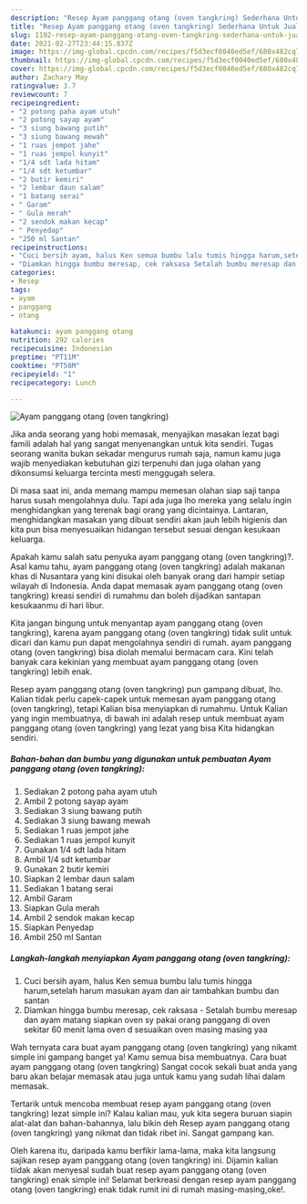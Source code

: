 ```yaml
---
description: "Resep Ayam panggang otang (oven tangkring) Sederhana Untuk Jualan"
title: "Resep Ayam panggang otang (oven tangkring) Sederhana Untuk Jualan"
slug: 1192-resep-ayam-panggang-otang-oven-tangkring-sederhana-untuk-jualan
date: 2021-02-27T23:44:15.837Z
image: https://img-global.cpcdn.com/recipes/f5d3ecf0040ed5ef/680x482cq70/ayam-panggang-otang-oven-tangkring-foto-resep-utama.jpg
thumbnail: https://img-global.cpcdn.com/recipes/f5d3ecf0040ed5ef/680x482cq70/ayam-panggang-otang-oven-tangkring-foto-resep-utama.jpg
cover: https://img-global.cpcdn.com/recipes/f5d3ecf0040ed5ef/680x482cq70/ayam-panggang-otang-oven-tangkring-foto-resep-utama.jpg
author: Zachary May
ratingvalue: 3.7
reviewcount: 7
recipeingredient:
- "2 potong paha ayam utuh"
- "2 potong sayap ayam"
- "3 siung bawang putih"
- "3 siung bawang mewah"
- "1 ruas jempot jahe"
- "1 ruas jempol kunyit"
- "1/4 sdt lada hitam"
- "1/4 sdt ketumbar"
- "2 butir kemiri"
- "2 lembar daun salam"
- "1 batang serai"
- " Garam"
- " Gula merah"
- "2 sendok makan kecap"
- " Penyedap"
- "250 ml Santan"
recipeinstructions:
- "Cuci bersih ayam, halus Ken semua bumbu lalu tumis hingga harum,setelah harum masukan ayam dan air tambahkan bumbu dan santan"
- "Diamkan hingga bumbu meresap, cek raksasa Setalah bumbu meresap dan ayam matang siapkan oven sy pakai orang panggang di oven sekitar 60 menit lama oven d sesuaikan oven masing masing yaa"
categories:
- Resep
tags:
- ayam
- panggang
- otang

katakunci: ayam panggang otang 
nutrition: 292 calories
recipecuisine: Indonesian
preptime: "PT11M"
cooktime: "PT58M"
recipeyield: "1"
recipecategory: Lunch

---
```



![Ayam panggang otang (oven tangkring)](https://img-global.cpcdn.com/recipes/f5d3ecf0040ed5ef/680x482cq70/ayam-panggang-otang-oven-tangkring-foto-resep-utama.jpg)

Jika anda seorang yang hobi memasak, menyajikan masakan lezat bagi famili adalah hal yang sangat menyenangkan untuk kita sendiri. Tugas seorang  wanita bukan sekadar mengurus rumah saja, namun kamu juga wajib menyediakan kebutuhan gizi terpenuhi dan juga olahan yang dikonsumsi keluarga tercinta mesti menggugah selera.

Di masa  saat ini, anda memang mampu memesan olahan siap saji tanpa harus susah mengolahnya dulu. Tapi ada juga lho mereka yang selalu ingin menghidangkan yang terenak bagi orang yang dicintainya. Lantaran, menghidangkan masakan yang dibuat sendiri akan jauh lebih higienis dan kita pun bisa menyesuaikan hidangan tersebut sesuai dengan kesukaan keluarga. 



Apakah kamu salah satu penyuka ayam panggang otang (oven tangkring)?. Asal kamu tahu, ayam panggang otang (oven tangkring) adalah makanan khas di Nusantara yang kini disukai oleh banyak orang dari hampir setiap wilayah di Indonesia. Anda dapat memasak ayam panggang otang (oven tangkring) kreasi sendiri di rumahmu dan boleh dijadikan santapan kesukaanmu di hari libur.

Kita jangan bingung untuk menyantap ayam panggang otang (oven tangkring), karena ayam panggang otang (oven tangkring) tidak sulit untuk dicari dan kamu pun dapat mengolahnya sendiri di rumah. ayam panggang otang (oven tangkring) bisa diolah memalui bermacam cara. Kini telah banyak cara kekinian yang membuat ayam panggang otang (oven tangkring) lebih enak.

Resep ayam panggang otang (oven tangkring) pun gampang dibuat, lho. Kalian tidak perlu capek-capek untuk memesan ayam panggang otang (oven tangkring), tetapi Kalian bisa menyiapkan di rumahmu. Untuk Kalian yang ingin membuatnya, di bawah ini adalah resep untuk membuat ayam panggang otang (oven tangkring) yang lezat yang bisa Kita hidangkan sendiri.

<!--inarticleads1-->

##### Bahan-bahan dan bumbu yang digunakan untuk pembuatan Ayam panggang otang (oven tangkring):

1. Sediakan 2 potong paha ayam utuh
1. Ambil 2 potong sayap ayam
1. Sediakan 3 siung bawang putih
1. Sediakan 3 siung bawang mewah
1. Sediakan 1 ruas jempot jahe
1. Sediakan 1 ruas jempol kunyit
1. Gunakan 1/4 sdt lada hitam
1. Ambil 1/4 sdt ketumbar
1. Gunakan 2 butir kemiri
1. Siapkan 2 lembar daun salam
1. Sediakan 1 batang serai
1. Ambil  Garam
1. Siapkan  Gula merah
1. Ambil 2 sendok makan kecap
1. Siapkan  Penyedap
1. Ambil 250 ml Santan




<!--inarticleads2-->

##### Langkah-langkah menyiapkan Ayam panggang otang (oven tangkring):

1. Cuci bersih ayam, halus Ken semua bumbu lalu tumis hingga harum,setelah harum masukan ayam dan air tambahkan bumbu dan santan
1. Diamkan hingga bumbu meresap, cek raksasa - Setalah bumbu meresap dan ayam matang siapkan oven sy pakai orang panggang di oven sekitar 60 menit lama oven d sesuaikan oven masing masing yaa




Wah ternyata cara buat ayam panggang otang (oven tangkring) yang nikamt simple ini gampang banget ya! Kamu semua bisa membuatnya. Cara buat ayam panggang otang (oven tangkring) Sangat cocok sekali buat anda yang baru akan belajar memasak atau juga untuk kamu yang sudah lihai dalam memasak.

Tertarik untuk mencoba membuat resep ayam panggang otang (oven tangkring) lezat simple ini? Kalau kalian mau, yuk kita segera buruan siapin alat-alat dan bahan-bahannya, lalu bikin deh Resep ayam panggang otang (oven tangkring) yang nikmat dan tidak ribet ini. Sangat gampang kan. 

Oleh karena itu, daripada kamu berfikir lama-lama, maka kita langsung sajikan resep ayam panggang otang (oven tangkring) ini. Dijamin kalian tiidak akan menyesal sudah buat resep ayam panggang otang (oven tangkring) enak simple ini! Selamat berkreasi dengan resep ayam panggang otang (oven tangkring) enak tidak rumit ini di rumah masing-masing,oke!.

